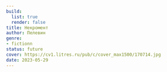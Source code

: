 ```yaml
---
build:
  list: true
  render: false
title: Некромент
author: Пелевин
genre:
- fictionn
status: future
cover: https://cv1.litres.ru/pub/c/cover_max1500/170714.jpg
date: 2023-05-29
---
```


